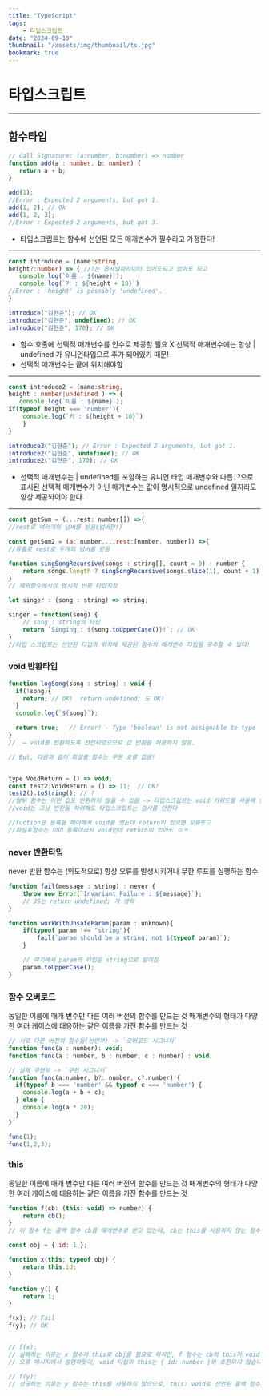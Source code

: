 ```yaml
---
title: "TypeScript"
tags:
    - 타입스크립트
date: "2024-09-10"
thumbnail: "/assets/img/thumbnail/ts.jpg"
bookmark: true
---
```


# 타입스크립트
---


## 함수타입


```typescript
// Call Signature: (a:number, b:number) => number
function add(a : number, b: number) {
   return a + b;
}

add(1);
//Error : Expected 2 arguments, but got 1.
add(1, 2); // Ok
add(1, 2, 3);
//Error : Expected 2 arguments, but got 3.
```
* 타입스크립트는 함수에 선언된 모든 매개변수가 필수라고 가정한다!

---

```typescript
const introduce = (name:string, 
height?:number) => { //?는 옵셔널파라미터 있어도되고 없어도 되고
   console.log(`이름 : ${name}`);
   console.log(`키 : ${height + 10}`)
//Error : 'height' is possibly 'undefined'.
}

introduce("김현준"); // OK
introduce("김현준", undefined); // OK
introduce("김현준", 170); // OK
```
* 함수 호출에 선택적 매개변수를 인수로 제공할 필요 X 
선택적 매개변수에는 항상 | undefined 가 
유니언타입으로 추가 되어있기 때문!
* 선택적 매개변수는 끝에 위치해야함
---

```typescript
const introduce2 = (name:string, 
height : number|undefined ) => {
   console.log(`이름 : ${name}`);
if(typeof height === 'number'){
   	console.log(`키 : ${height + 10}`)   
 	}
}

introduce2("김현준"); // Error : Expected 2 arguments, but got 1.
introduce2("김현준", undefined); // OK
introduce2("김현준", 170); // OK

```
* 선택적 매개변수는 | undefined를 포함하는 유니언 타입 매개변수와 다름.
?으로 표시된 선택적 매개변수가 아닌 매개변수는 
값이 명시적으로 undefined 일지라도 항상 제공되어야 한다.

---

```javascript
const getSum = (...rest: number[]) =>{
//rest로 여러개의 넘버를 받음(넘버만!)

const getSum2 = (a: number,...rest:[number, number]) =>{
//튜플로 rest로 두개의 넘버를 받음

```

```javascript
function singSongRecursive(songs : string[], count = 0) : number {
    return songs.length ? singSongRecursive(songs.slice(1), count + 1) : count;
}
// 재귀함수에서의 명시적 반환 타입지정
```

```javascript
let singer : (song : string) => string;

singer = function(song) {
    // song : string의 타입
    return `Singing : ${song.toUpperCase()}!`; // OK
}
//타입 스크립트는 선언된 타입의 위치에 제공된 함수의 매개변수 타입을 유추할 수 있다!
```

### void 반환타입

```javascript
function logSong(song : string) : void {
  if(!song){
    return; // OK!  return undefined; 도 OK!
  }
  console.log(`${song}`);

  return true;   // Error! - Type 'boolean' is not assignable to type 'void'.
}
//  ← void를 반환하도록 선언되었으므로 값 반환을 허용하지 않음.

// But, 다음과 같이 화살표 함수는 구문 오류 없음!


type VoidReturn = () => void;
const test2:VoidReturn = () => 11;  // OK!
test2().toString(); // ?
//일부 함수는 어떤 값도 반환하지 않을 수 있음 -> 타입스크립트는 void 키워드를 사용해 반환값이 없는 함수의 타입을 확인할 수 있음
//void는 그냥 반환을 하려해도 타입스크립트는 검사를 안한다

//fuction은 등록을 해야해서 void를 썻는데 return이 있으면 오류뜨고
//화살표함수는 이미 등록이라서 void인데 return이 있어도 ㅇㅋ
```

### never 반환타입


never 반환 함수는 (의도적으로) 항상 오류를 발생시키거나 무한 루프를 실행하는 함수
```javascript
function fail(message : string) : never {
    throw new Error(`Invariant Failure : ${message}`);
    // JS는 return undefined; 가 생략
}

function workWithUnsafeParam(param : unknown){
    if(typeof param !== "string"){
        fail(`param should be a string, not ${typeof param}`);
    }

    // 여기에서 param의 타입은 string으로 알려짐
    param.toUpperCase();
}

```


### 함수 오버로드


동일한 이름에 매개 변수만 다른 여러 버전의 함수를 만드는 것
매개변수의 형태가 다양한 여러 케이스에 대응하는 같은 이름을 가진 함수를 만드는 것

```javascript
// 서로 다른 버전의 함수들(선언부) -> `오버로드 시그니처`
function func(a : number): void;
function func(a : number, b : number, c : number) : void;

// 실제 구현부 -> `구현 시그니처`
function func(a:number, b?: number, c?:number) {
  if(typeof b === 'number' && typeof c === 'number') {
    console.log(a + b + c);
  } else {
    console.log(a * 20);
  }
}

func(1);
func(1,2,3);

```


### this


동일한 이름에 매개 변수만 다른 여러 버전의 함수를 만드는 것
매개변수의 형태가 다양한 여러 케이스에 대응하는 같은 이름을 가진 함수를 만드는 것

```javascript
function f(cb: (this: void) => number) {
    return cb();
}
// 이 함수 f는 콜백 함수 cb를 매개변수로 받고 있는데, cb는 this를 사용하지 않는 함수여야 한다는 것을 명시하고 있습니다. 이를 위해 cb의 타입으로 (this: void) => number를 지정했는데, 이는 this가 void 타입임을 나타냅니다. 즉, this를 사용하지 않는 함수여야 한다는 뜻입니다.

const obj = { id: 1 };

function x(this: typeof obj) {
    return this.id;
}

function y() {
    return 1;
}

f(x); // Fail
f(y); // OK


// f(x):
// 실패하는 이유는 x 함수가 this로 obj를 필요로 하지만, f 함수는 cb의 this가 void라고 명시했기 때문입니다. 즉, f는 this를 사용하지 않는 함수만 받을 수 있는데, x는 this를 사용하므로 타입 호환이 되지 않습니다.
// 오류 메시지에서 설명하듯이, void 타입의 this는 { id: number }와 호환되지 않습니다.

// f(y):
// 성공하는 이유는 y 함수는 this를 사용하지 않으므로, this: void로 선언된 콜백 함수로 사용할 수 있기 때문입니다.
```